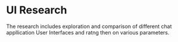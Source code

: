 # UI Research 

The research includes exploration and comparison of different chat appllication User Interfaces and ratng then on various parameters.
